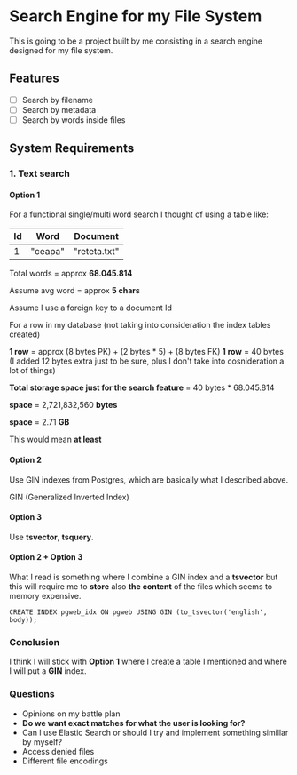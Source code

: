 # Search Engine for my File System

This is going to be a project built by me consisting in a search engine designed for my file system.

## Features

- [ ] Search by filename
- [ ] Search by metadata
- [ ] Search by words inside files

## System Requirements

### 1. Text search

#### Option 1
For a functional single/multi word search I thought of using a table like:

| Id | Word    | Document|
|----|---------| ---     |
| 1  | "ceapa" | "reteta.txt"|

Total words = approx **68.045.814**

Assume avg word = approx **5 chars**

Assume I use a foreign key to a document Id

For a row in my database (not taking into consideration the index tables created)

**1 row** = approx (8 bytes PK) + (2 bytes * 5) + (8 bytes FK)
**1 row** = 40 bytes (I added 12 bytes extra just to be sure, plus I don't take into cosnideration a lot of things)

**Total storage space just for the search feature** = 40 bytes * 68.045.814

**space** = 2,721,832,560 **bytes**

**space** = 2.71 **GB**

This would mean **at least** 

#### Option 2

Use GIN indexes from Postgres, which are basically what I described above.

GIN (Generalized Inverted Index)

#### Option 3

Use **tsvector**, **tsquery**. 

#### Option 2 + Option 3

What I read is something where I combine a GIN index and a **tsvector** but this will
require me to **store** also **the content** of the files which seems to
memory expensive.

```
CREATE INDEX pgweb_idx ON pgweb USING GIN (to_tsvector('english', body));
```

### Conclusion

I think I will stick with **Option 1** where I create a table I mentioned and where
I will put a **GIN** index.


### Questions

- Opinions on my battle plan
- **Do we want exact matches for what the user is looking for?**
- Can I use Elastic Search or should I try and implement something simillar by myself?
- Access denied files
- Different file encodings
